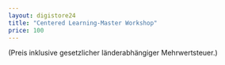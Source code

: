 ```yaml
---
layout: digistore24
title: "Centered Learning-Master Workshop"
price: 100
---
```

(Preis inklusive gesetzlicher l&#xE4;nderabh&#xE4;ngiger Mehrwertsteuer.)